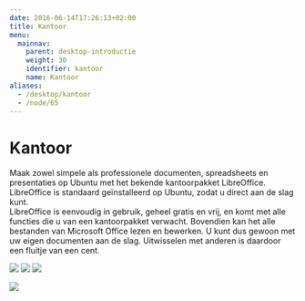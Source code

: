 ```yaml
---
date: 2016-06-14T17:26:13+02:00
title: Kantoor
menu:
  mainnav:
    parent: desktop-introductie
    weight: 30
    identifier: kantoor
    name: Kantoor
aliases:
  - /desktop/kantoor
  - /node/65
---
```


# Kantoor
Maak zowel simpele als professionele documenten, spreadsheets en presentaties op Ubuntu met het bekende kantoorpakket LibreOffice. LibreOffice is standaard geïnstalleerd op Ubuntu, zodat u direct aan de slag kunt.  
LibreOffice is eenvoudig in gebruik, geheel gratis en vrij, en komt met alle functies die u van een kantoorpakket verwacht. Bovendien kan het alle bestanden van Microsoft Office lezen en bewerken. U kunt dus gewoon met uw eigen documenten aan de slag. Uitwisselen met anderen is daardoor een fluitje van een cent.

![](/images/libreoffice-writer-48-reflex.png) ![](/images/libreoffice-cal-48-reflex.png) ![](/images/libreoffice-impress-48-reflex.png)

![](/images/lowriter.jpg)
